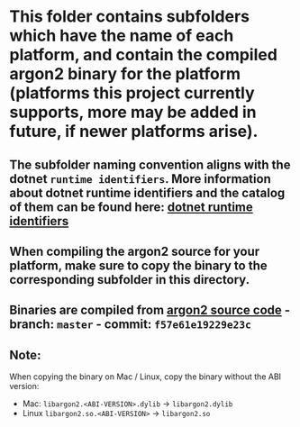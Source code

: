 # This folder contains subfolders which have the name of each platform, and contain the compiled argon2 binary for the platform (platforms this project currently supports, more may be added in future, if newer platforms arise).

## The subfolder naming convention aligns with the dotnet `runtime identifiers`. More information about dotnet runtime identifiers and the catalog of them can be found here: [dotnet runtime identifiers](https://docs.microsoft.com/en-us/dotnet/core/rid-catalog)

## When compiling the argon2 source for your platform, make sure to copy the binary to the corresponding subfolder in this directory.

## Binaries are compiled from [argon2 source code](https://github.com/P-H-C/phc-winner-argon2) - branch: `master` - commit: `f57e61e19229e23c`

## Note:
When copying the binary on Mac / Linux, copy the binary without the ABI version:

- Mac:  `libargon2.<ABI-VERSION>.dylib` -> `libargon2.dylib`
- Linux `libargon2.so.<ABI-VERSION>`    -> `libargon2.so`